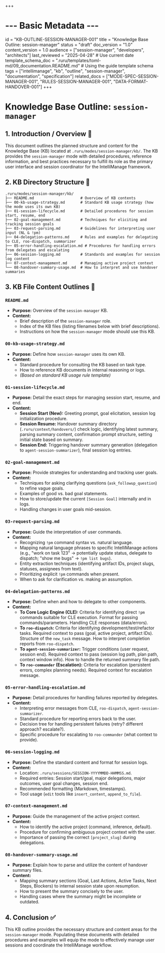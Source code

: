 +++
# --- Basic Metadata ---
id = "KB-OUTLINE-SESSION-MANAGER-001"
title = "Knowledge Base Outline: session-manager"
status = "draft"
doc_version = "1.0"
content_version = 1.0
audience = ["session-manager", "developers", "architects"]
last_reviewed = "2025-04-28" # Use current date
template_schema_doc = ".ruru/templates/toml-md/09_documentation.README.md" # Using the guide template schema
tags = ["intellimanage", "kb", "outline", "session-manager", "documentation", "specification"]
related_docs = ["MODE-SPEC-SESSION-MANAGER-001", "RULES-SESSION-MANAGER-001", "DATA-FORMAT-HANDOVER-001"]
+++

# Knowledge Base Outline: `session-manager`

## 1. Introduction / Overview 🎯

This document outlines the planned structure and content for the Knowledge Base (KB) located at `.ruru/modes/session-manager/kb/`. The KB provides the `session-manager` mode with detailed procedures, reference information, and best practices necessary to fulfill its role as the primary user interface and session coordinator for the IntelliManage framework.

## 2. KB Directory Structure 📂

```
.ruru/modes/session-manager/kb/
├── README.md                     # Overview of KB contents
├── 00-kb-usage-strategy.md       # Standard KB usage strategy (how the mode uses its own KB)
├── 01-session-lifecycle.md       # Detailed procedures for session start, resume, end
├── 02-goal-management.md         # Techniques for eliciting and tracking session goals
├── 03-request-parsing.md         # Guidelines for interpreting user input (NL & !pm)
├── 04-delegation-patterns.md     # Rules and examples for delegating to CLE, roo-dispatch, summarizer
├── 05-error-handling-escalation.md # Procedures for handling errors from delegates and escalating
├── 06-session-logging.md         # Standards and examples for session log content
├── 07-context-management.md      # Managing active project context
└── 08-handover-summary-usage.md  # How to interpret and use handover summaries
```

## 3. KB File Content Outlines 📝

### `README.md`

*   **Purpose:** Overview of the `session-manager` KB.
*   **Content:**
    *   Brief description of the `session-manager` role.
    *   Index of the KB files (listing filenames below with brief descriptions).
    *   Instructions on how the `session-manager` mode should use this KB.

### `00-kb-usage-strategy.md`

*   **Purpose:** Define how `session-manager` uses its own KB.
*   **Content:**
    *   Standard procedure for consulting the KB based on task type.
    *   How to reference KB documents in internal reasoning or logs.
    *   *(Based on standard KB usage rule template)*

### `01-session-lifecycle.md`

*   **Purpose:** Detail the exact steps for managing session start, resume, and end.
*   **Content:**
    *   **Session Start (New):** Greeting prompt, goal elicitation, session log initialization procedure.
    *   **Session Resume:** Handover summary directory (`.ruru/context/handovers/`) check logic, identifying latest summary, parsing summary content, confirmation prompt structure, setting initial state based on summary.
    *   **Session End:** Triggering handover summary generation (delegation to `agent-session-summarizer`), final session log entries.

### `02-goal-management.md`

*   **Purpose:** Provide strategies for understanding and tracking user goals.
*   **Content:**
    *   Techniques for asking clarifying questions (`ask_followup_question`) to refine vague goals.
    *   Examples of good vs. bad goal statements.
    *   How to store/update the current `[Session Goal]` internally and in logs.
    *   Handling changes in user goals mid-session.

### `03-request-parsing.md`

*   **Purpose:** Guide the interpretation of user commands.
*   **Content:**
    *   Recognizing `!pm` command syntax vs. natural language.
    *   Mapping natural language phrases to specific IntelliManage actions (e.g., "work on task 123" -> potentially update status, delegate to dispatch; "show me bugs" -> `!pm list bugs`).
    *   Entity extraction techniques (identifying artifact IDs, project slugs, statuses, assignees from text).
    *   Prioritizing explicit `!pm` commands when present.
    *   When to ask for clarification vs. making an assumption.

### `04-delegation-patterns.md`

*   **Purpose:** Define when and how to delegate to other components.
*   **Content:**
    *   **To Core Logic Engine (CLE):** Criteria for identifying direct `!pm` commands suitable for CLE execution. Format for passing commands/parameters. Handling CLE responses (data/errors).
    *   **To `roo-dispatch`:** Criteria for identifying development/test/refactor tasks. Required context to pass (goal, active project, artifact IDs). Structure of the `new_task` message. How to interpret completion reports from `roo-dispatch`.
    *   **To `agent-session-summarizer`:** Trigger conditions (user request, session end). Required context to pass (session log path, plan path, context window info). How to handle the returned summary file path.
    *   **To `roo-commander` (Escalation):** Criteria for escalation (persistent errors, complex planning needs). Required context for escalation message.

### `05-error-handling-escalation.md`

*   **Purpose:** Detail procedures for handling failures reported by delegates.
*   **Content:**
    *   Interpreting error messages from CLE, `roo-dispatch`, `agent-session-summarizer`.
    *   Standard procedure for reporting errors back to the user.
    *   Decision tree for handling persistent failures (retry? different approach? escalate?).
    *   Specific procedure for escalating to `roo-commander` (what context to provide).

### `06-session-logging.md`

*   **Purpose:** Define the standard content and format for session logs.
*   **Content:**
    *   Location: `.ruru/sessions/SESSION-YYYYMMDD-HHMMSS.md`.
    *   Required entries: Session start/goal, major delegations, major outcomes, user goal changes, session end.
    *   Recommended formatting (Markdown, timestamps).
    *   Tool usage (`edit` tools like `insert_content`, `append_to_file`).

### `07-context-management.md`

*   **Purpose:** Guide the management of the active project context.
*   **Content:**
    *   How to identify the active project (command, inference, default).
    *   Procedure for confirming ambiguous project context with the user.
    *   Importance of passing the correct `[project_slug]` during delegations.

### `08-handover-summary-usage.md`

*   **Purpose:** Explain how to parse and utilize the content of handover summary files.
*   **Content:**
    *   Mapping summary sections (Goal, Last Actions, Active Tasks, Next Steps, Blockers) to internal session state upon resumption.
    *   How to present the summary concisely to the user.
    *   Handling cases where the summary might be incomplete or outdated.

## 4. Conclusion ✅

This KB outline provides the necessary structure and content areas for the `session-manager` mode. Populating these documents with detailed procedures and examples will equip the mode to effectively manage user sessions and coordinate the IntelliManage workflow.